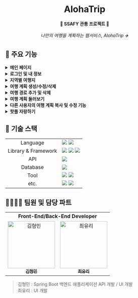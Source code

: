 <h1 align="center"><strong> AlohaTrip </strong></h1>

<div align="center">
  <strong>🌈 SSAFY 관통 프로젝트 🌈</strong>
  <br><br>
  <em>나만의 여행을 계획하는 웹서비스, AlohaTrip ✈️</em>
</div>

## 🎯 주요 기능
<details>
  <summary><b>메인 페이지</b></summary>
  <br>
  <div>
    
  <img width="600" src="https://github.com/fkgnssla/AlohaTrip/assets/92067099/46206179-3adb-4dc3-a840-e7bff88bf4a1">
  <br><br>
  </div>
</details>

<details>
  <summary><b>로그인 및 내 정보</b></summary>
  <br>
  <img width="600" src="https://github.com/fkgnssla/AlohaTrip/assets/92067099/58087efa-9291-4d84-a192-d3b2c40b3a2e">
    <br><br>
  </div>
</details>

<details>
  <summary><b>지역별 여행지</b></summary>
  <img width="600" src="https://github.com/fkgnssla/AlohaTrip/assets/92067099/aece05fe-c287-4e6d-a1bb-fdf37a652173">
  <br><br>
  </div>
</details>


<details>
  <summary><b>여행 계획 생성/수정/삭제</b></summary>
  <br>
  <img width="600" src="https://github.com/fkgnssla/AlohaTrip/assets/92067099/aaf2d0b5-4af9-4d6d-8e16-441fcf84a059">  
    <br><br>
  </div>
</details>

<details>
  <summary><b>여행 경로 추가 및 삭제</b></summary>
  <br>
  <img width="600" src="https://github.com/fkgnssla/AlohaTrip/assets/92067099/97ed668c-7a8d-416a-8d66-030aa216e1ce">
  <br><br>
</details>

<details>
  <summary><b>여행 계획 둘러보기</b></summary>
  <br>
  <img width="600" src="https://github.com/fkgnssla/AlohaTrip/assets/92067099/382b5e7d-d9f4-4d73-9339-e85ea7decd9f">
  <br><br>
</details>


<details>
  <summary><b>다른 사용자의 여행 계획 복사 및 수정 기능</b></summary>
  <br>
  <img width="600" src="https://github.com/fkgnssla/AlohaTrip/assets/92067099/41de11d2-1c0b-4ca4-9599-fce5781ef739">
  <br><br>
</details>

<details>
  <summary><b>핫플 자랑하기</b></summary>
  <br>
  <img width="600" src="https://github.com/fkgnssla/AlohaTrip/assets/92067099/91e47fc9-5203-4fa3-a3ce-16bc9d55cccf">
  <br><br>
</details>



## 📌 기술 스택
<div>
    <table>
        <tr>
            <td colspan="2" align="center">
                Language
            </td>
            <td colspan="4">
                <img src="https://img.shields.io/badge/JavaScript-F7DF1E?style=for-the-badge&logo=JavaScript&logoColor=black">
                <img src="https://img.shields.io/badge/java-007396?style=for-the-badge&logo=openjdk&logoColor=white">
            </td>
        </tr>
        <tr>
            <td colspan="2" align="center">
                Library & Framework
            </td>
            <td colspan="4">
                <img src="https://img.shields.io/badge/vue.js-4FC08D?style=for-the-badge&logo=vue.js&logoColor=white">
                <img src="https://img.shields.io/badge/spring boot-6DB33F?style=for-the-badge&logo=springboot&logoColor=white">
                <img src="https://img.shields.io/badge/spring security-6DB33F?style=for-the-badge&logo=springsecurity&logoColor=white">
            </td>
        </tr>
        <tr>
            <td colspan="2" align="center">
                API
            </td>
            <td colspan="4">
                <img src="https://img.shields.io/badge/TMap API-DD0700?style=for-the-badge&logoColor=black"> 
            </td>
        </tr>
        <tr>
            <td colspan="2" align="center">
                Database
            </td>
            <td colspan="4">
                <img src="https://img.shields.io/badge/MySql-4479A1?style=for-the-badge&logo=MySql&logoColor=white">
            </td>
        </tr>
        <tr>
            <td colspan="2" align="center">
                Tool
            </td>
            <td colspan="4">
                <img src="https://img.shields.io/badge/intellij idea-000000?style=for-the-badge&logo=intellijidea&logoColor=white">
                <img src="https://img.shields.io/badge/visual studio code-007ACC?style=for-the-badge&logo=visualstudiocode&logoColor=white">
            </td>
        </tr>
        <tr>
            <td colspan="2" align="center">
                etc.
            </td>
            <td colspan="4">
                <img src="https://img.shields.io/badge/postman-FF6C37?style=for-the-badge&logo=postman&logoColor=white">
                <img src="https://img.shields.io/badge/Notion-000000?style=for-the-badge&logo=notion&logoColor=white">
            </td>
        </tr>
    </table>
</div>

## 👩‍👩‍👧‍👦 팀원 및 담당 파트
<div sytle="overflow:hidden;">
<table>
   <tr>
      <td colspan="2" align="center"><strong>Front-End/Back-End Developer</strong></td>
   </tr>
  <tr>
     <td align="center">
        <a href="https://github.com/fkgnssla"><img src="https://avatars.githubusercontent.com/u/92067099?v=4" width="150px" alt="김형민"/><br/><sub><b>김형민</b></sub></a>
     </td>
     <td align="center">
        <a href="https://github.com/fkgnssla"><img src="https://avatars.githubusercontent.com/u/78342803?v=4" width="150px" alt="최유리"/><br/><sub><b>최유리</b></sub></a>
     </td>
  <tr>
</table>
</div>

> 김형민 : Spring Boot 백엔드 애플리케이션 API 개발 / UI 개발 <br>
> 최유리 : UI 개발 <br>
